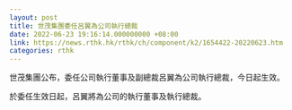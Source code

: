 ```yaml
---
layout: post
title: 世茂集團委任呂翼為公司執行總裁
date: 2022-06-23 19:16:14.000000000 +08:00
link: https://news.rthk.hk/rthk/ch/component/k2/1654422-20220623.htm
categories: rthk
---
```


世茂集團公布，委任公司執行董事及副總裁呂翼為公司執行總裁，今日起生效。

於委任生效日起，呂翼將為公司的執行董事及執行總裁。
